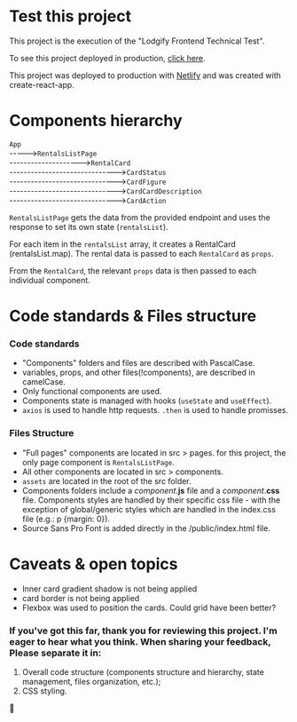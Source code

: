 # Test this project

This project is the execution of the "Lodgify Frontend Technical Test". 

To see this project deployed in production, [click here](https://5fea2faa7726a40142939195--determined-einstein-842eac.netlify.app/). 

This project was deployed to production with [Netlify](https://www.netlify.com/) and was created with create-react-app. 


# Components hierarchy

`App`   
----->`RentalsListPage`   
-------------------->`RentalCard`  
------------------------------>`CardStatus`  
------------------------------>`CardFigure`  
------------------------------>`CardCardDescription`  
------------------------------>`CardAction`  

`RentalsListPage` gets the data from the provided endpoint and uses the response to set its own state (`rentalsList`). 

For each item in the `rentalsList` array, it creates a RentalCard (rentalsList.map). The rental data is passed to each `RentalCard` as `props`. 

From the `RentalCard`, the relevant `props` data is then passed to each individual component. 


# Code standards & Files structure

### Code standards
 - "Components" folders and files are described with PascalCase. 
 - variables, props, and other files(!components), are described in camelCase.
 - Only functional components are used.
 - Components state is managed with hooks (`useState` and `useEffect`).
 - `axios` is used to handle http requests. `.then` is used to handle promisses. 

### Files Structure
 - "Full pages" components are located in src > pages. for this project, the only page component is `RentalsListPage`. 
 - All other components are located in src > components. 
 - `assets` are located in the root of the src folder. 
 - Components folders include a *component*.**js** file and a *component*.**css** file. Components styles are handled by their specific css file - with the exception of global/generic styles which are handled in the index.css file (e.g.: p {margin: 0}). 
 - Source Sans Pro Font is added directly in the /public/index.html file. 


# Caveats & open topics

- Inner card gradient shadow is not being applied
- card border is not being applied 
- Flexbox was used to position the cards. Could grid have been better?  


### If you've got this far, thank you for reviewing this project. I'm eager to hear what you think. When sharing your feedback, Please separate it in: 
1. Overall code structure (components structure and hierarchy, state management, files organization, etc.);
2. CSS styling. 

💙



